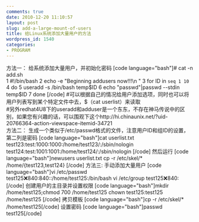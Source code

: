 ```yaml
---
comments: true
date: 2010-12-20 11:10:57
layout: post
slug: add-a-large-mount-of-users
title: 给Linux系统添加大量用户的方法
wordpress_id: 1540
categories:
- PROGRAM
---
```


方法一：
给系统添加大量用户，并初始化密码
[code language="bash"]# cat -n add.sh     
      1 #!/bin/bash
      2 echo -e "Beginning addusers now!!!\n "
      3 for ID in `seq 1 10`
      4 do
      5         useradd -s /bin/bash temp$ID
      6         echo "passwd"|passwd --stdin temp$ID
      7 done
[/code]<!-- more -->
#可以根据自己的情况给用户添加选项，同时也可以将用户列表写到某个特定文件中去，$（cat userlist）来读取    
#另外redhat4U8下的useradd和adduser是一个东东，不存在神马传说中的区别，如果您有兴趣的话，可以围观下这个http://hi.chinaunix.net/?uid-20766364-action-viewspace-itemid-34721                                                                                            
方法二：
生成一个类似于/etc/passwd格式的文件，注意用户ID和组ID的设置，第二列是密码
[code language="bash"]cat userlist.txt
test123:test:1000:1000:/home/test123/:/sbin/nologin
test124:test:1001:1001:/home/test124/:/sbin/nologin
[/code]
然后运行
[code language="bash"]newusers userlist.txt
cp -r /etc/skel/* /home/{test123,test124}
[/code]
方法三:
手动添加大量用户
[code language="bash"]vi /etc/passwd 
test125:x:840:840::/home/test125:/bin/bash
vi /etc/group
test125:x:840:
[/code]
创建用户的主目录并设置权限
[code language="bash"]mkdir /home/test125;chmod 700 /home/test125
chown test125:test125 /home/test125
[/code]
拷贝模板
[code language="bash"]cp -r /etc/skel/* /home/test125[/code]
设置密码
[code language="bash"]passwd test125[/code]
																			
